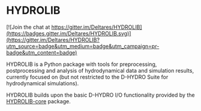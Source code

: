 # HYDROLIB

[![Join the chat at https://gitter.im/Deltares/HYDROLIB](https://badges.gitter.im/Deltares/HYDROLIB.svg)](https://gitter.im/Deltares/HYDROLIB?utm_source=badge&utm_medium=badge&utm_campaign=pr-badge&utm_content=badge)

HYDROLIB is a Python package with tools for preprocessing, postprocessing and analysis of hydrodynamical data and simulation results, currently focused on (but not restricted to the D-HYDRO Suite for hydrodynamical simulations).

HYDROLIB builds upon the basic D-HYDRO I/O functionality provided by the [HYDROLIB-core](https://github.com/Deltares/HYDROLIB-core) package.
